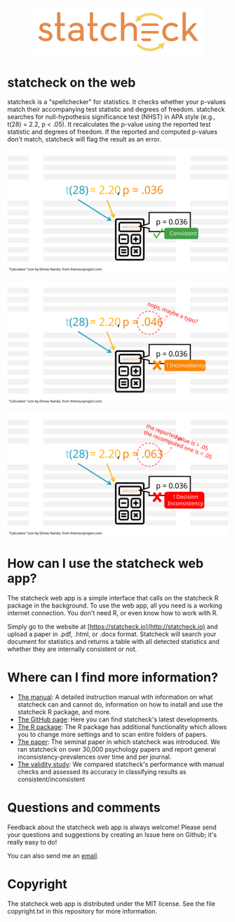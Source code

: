
<p align="center">
  <img width="400px" src="https://github.com/MicheleNuijten/statcheck-web/raw/main/www/img/statcheck.png"</img>
</p>


# statcheck on the web

statcheck is a "spellchecker" for statistics. It checks whether your p-values match their accompanying test statistic and degrees of freedom. statcheck searches for null-hypothesis significance test (NHST) in APA style (e.g., t(28) = 2.2, p < .05). It recalculates the p-value using the reported test statistic and degrees of freedom. If the reported and computed p-values don't match, statcheck will flag the result as an error.

<p align="center">
  <img max-width="600px" src="https://github.com/MicheleNuijten/statcheck-web/raw/main/www/img/faq-consistent.svg"</img>
</p>

<p align="center">
  <img max-width="600px" src="https://github.com/MicheleNuijten/statcheck-web/raw/main/www/img/faq-inconsistent.svg"</img>
</p>

<p align="center">
  <img max-width="600px" src="https://github.com/MicheleNuijten/statcheck-web/raw/main/www/img/faq-decision-inconsistent.svg"</img>
</p>

# How can I use the statcheck web app?

The statcheck web app is a simple interface that calls on the statcheck R package in the background. To use the web app, all you need is a working internet connection. You don't need R, or even know how to work with R.

Simply go to the website at [https://statcheck.io](http://statcheck.io) and upload a paper in .pdf, .html, or .docx format. Statcheck will search your document for statistics and returns a table with all detected statistics and whether they are internally consistent or not. 

# Where can I find more information?

* <a href="https://rpubs.com/michelenuijten/statcheckmanual" target="_blank">The 
        	  manual</a>: A detailed instruction manual with information on what 
        	  statcheck can and cannot do, information on how to install and use 
        	  the statcheck R package, and more.
* <a href="https://github.com/MicheleNuijten/statcheck" target="_blank">The GitHub 
        	  page</a>: Here you can find statcheck's latest developments.
* <a href="http://cran.r-project.org/web/packages/statcheck/" target="_blank">The R 
        	  package</a>: The R package has additional functionality which 
        	  allows you to change more settings and to scan entire folders of 
        	  papers.
* <a href="https://doi.org/10.3758/s13428-015-0664-2" target="_blank">
        	  The paper</a>: The seminal paper in which statcheck was introduced. 
        	  We ran statcheck on over 30,000 psychology papers and report 
        	  general inconsistency-prevalences over time and per journal.
* <a href="https://psyarxiv.com/tcxaj/" target="_blank">The validity study</a>: We 
        	  compared statcheck's performance with manual checks and assessed 
        	  its accuracy in classifying results as consistent/inconsistent

# Questions and comments

Feedback about the statcheck web app is always welcome! Please send
your questions and suggestions by creating an Issue here on Github; it's really
easy to do!

You can also send me an <a href="mailto:m.b.nuijten@tilburguniversity.edu">email</a>. 

# Copyright

The statcheck web app is distributed under the MIT license. See the file
copyright.txt in this repository for more information.
